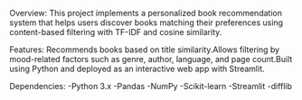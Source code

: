 Overview:
This project implements a personalized book recommendation system that helps users discover books matching their preferences using content-based filtering with TF-IDF and cosine similarity.

Features:
Recommends books based on title similarity.Allows filtering by mood-related factors such as genre, author, language, and page count.Built using Python and deployed as an interactive web app with Streamlit.

Dependencies:
-Python 3.x
-Pandas
-NumPy
-Scikit-learn
-Streamlit
-difflib
